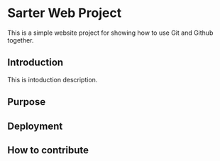 # Sarter Web Project 

This is a simple website project for showing how to use Git and Github together.

## Introduction

This is intoduction description. 

## Purpose

## Deployment 

## How to contribute 